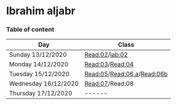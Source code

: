 # Ibrahim aljabr

### Table of content

|Day                  |Class|
|---------------      |-----|              
| Sunday 13/12/2020   |[Read:02](https://gamer-planet.github.io/reading-notes/Read:02)/[lab:02](https://gamer-planet.github.io/reading-notes/lab:02)|
| Monday 14/12/2020   |[Read:03](https://gamer-planet.github.io/reading-notes/Read:03)/[Read:04](https://gamer-planet.github.io/reading-notes/Read:04)|
| Tuesday 15/12/2020  |[Read:05](https://gamer-planet.github.io/reading-notes/Read:05)/[Read:06.a](https://gamer-planet.github.io/practice.js/)/[Read:06b](https://gamer-planet.github.io/reading-notes/Read:06b)|
| Wednesday 16/12/2020|[Read:07](https://gamer-planet.github.io/reading-notes/Read:07)/Read:08|
| Thursday 17/12/2020 |------|
